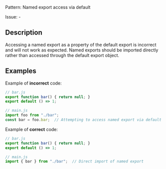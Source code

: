 Pattern: Named export access via default

Issue: -

## Description

Accessing a named export as a property of the default export is incorrect and will not work as expected. Named exports should be imported directly rather than accessed through the default export object.

## Examples

Example of **incorrect** code:
```javascript
// bar.js
export function bar() { return null; }
export default () => 1;

// main.js
import foo from "./bar";
const bar = foo.bar;  // Attempting to access named export via default
```

Example of **correct** code:
```javascript
// bar.js
export function bar() { return null; }
export default () => 1;

// main.js
import { bar } from "./bar";  // Direct import of named export
```